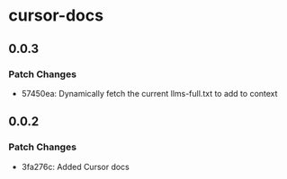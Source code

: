 # cursor-docs

## 0.0.3

### Patch Changes

- 57450ea: Dynamically fetch the current llms-full.txt to add to context

## 0.0.2

### Patch Changes

- 3fa276c: Added Cursor docs
